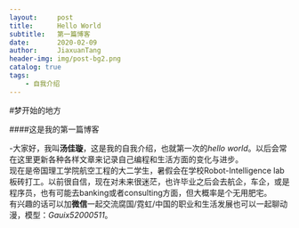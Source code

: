 ```yaml
---
layout:     post
title:      Hello World
subtitle:   第一篇博客
date:       2020-02-09
author:     JiaxuanTang
header-img: img/post-bg2.png
catalog: true
tags:
    - 自我介绍
---
```


#梦开始的地方

####这是我的第一篇博客

-大家好，我叫**汤佳璇**，这是我的自我介绍，也就第一次的*hello world*。以后会常在这里更新各种各样文章来记录自己编程和生活方面的变化与进步。<br>
现在是帝国理工学院航空工程的大二学生，暑假会在学校Robot-Intelligence lab板砖打工。以前很自信，现在对未来很迷茫，也许毕业之后会去航企，车企，或是程序员，也有可能去banking或者consulting方面，但大概率是个无用肥宅。<br>
有兴趣的话可以加**微信**一起交流腐国/霓虹/中国的职业和生活发展也可以一起聊动漫，模型：*Gauix52000511*。
